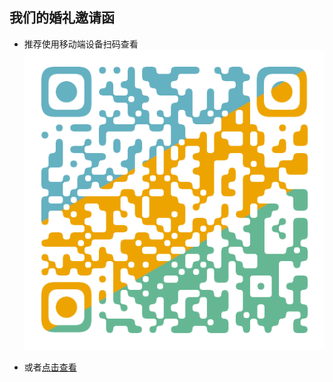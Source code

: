 ## 我们的婚礼邀请函

- 推荐使用移动端设备扫码查看
  ![alt 地址](./link.png)

- 或者[点击查看](https://blinkjun.github.io/wedding-invite/)